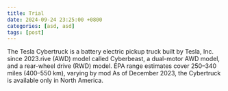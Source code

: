 ```yaml
---
title: Trial
date: 2024-09-24 23:25:00 +0800
categories: [asd, asd]
tags: [post]
---
```


The Tesla Cybertruck is a battery electric pickup truck built by Tesla, Inc. since 2023.rive (AWD) model called Cyberbeast, a dual-motor AWD model, and a rear-wheel drive (RWD) model. EPA range estimates cover 250–340 miles (400–550 km), varying by mod As of December 2023, the Cybertruck is available only in North America.